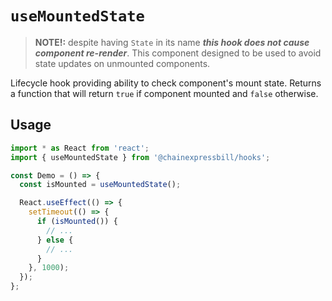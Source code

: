 # `useMountedState`

> **NOTE!:** despite having `State` in its name **_this hook does not cause component re-render_**.
> This component designed to be used to avoid state updates on unmounted components.

Lifecycle hook providing ability to check component's mount state.
Returns a function that will return `true` if component mounted and `false` otherwise.

## Usage

```jsx
import * as React from 'react';
import { useMountedState } from '@chainexpressbill/hooks';

const Demo = () => {
  const isMounted = useMountedState();

  React.useEffect(() => {
    setTimeout(() => {
      if (isMounted()) {
        // ...
      } else {
        // ...
      }
    }, 1000);
  });
};
```
